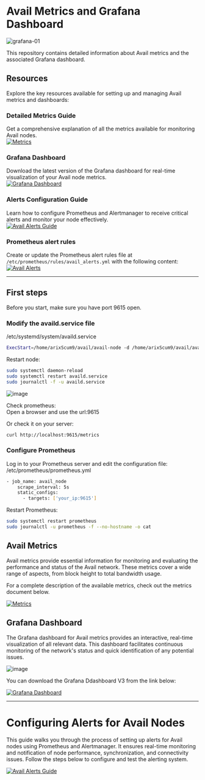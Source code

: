 # Avail Metrics and Grafana Dashboard
![grafana-01](https://github.com/Cumulo-pro/Avail-tools/assets/2853158/f5130960-cb79-4ea0-ace7-874bef6ae7c2)

This repository contains detailed information about Avail metrics and the associated Grafana dashboard.

## Resources

Explore the key resources available for setting up and managing Avail metrics and dashboards:

### Detailed Metrics Guide  
Get a comprehensive explanation of all the metrics available for monitoring Avail nodes.  
[![Metrics](https://img.shields.io/badge/Metrics-View%20Metrics-blue?style=for-the-badge&logo=github&logoColor=white)](https://github.com/Cumulo-pro/Avail_tools/blob/main/avail-metrics/metrics.md)  

### Grafana Dashboard  
Download the latest version of the Grafana dashboard for real-time visualization of your Avail node metrics.  
[![Grafana Dashboard](https://img.shields.io/badge/Grafana%20Dashboard-Download-blue?style=for-the-badge&logo=github&logoColor=white)](https://github.com/Cumulo-pro/Avail_tools/blob/main/avail-metrics/Avail%20Metrics%20Cumulo%20v3-1732449812844.json)  

### Alerts Configuration Guide  
Learn how to configure Prometheus and Alertmanager to receive critical alerts and monitor your node effectively.  
[![Avail Alerts Guide](https://img.shields.io/badge/Avail%20Alerts-View%20Guide-blue?style=for-the-badge&logo=github&logoColor=white)](https://github.com/Cumulo-pro/Avail_tools/blob/main/avail-metrics/AVAIL_ALERTS.md)  

### Prometheus alert rules
Create or update the Prometheus alert rules file at `/etc/prometheus/rules/avail_alerts.yml` with the following content:
[![Avail Alerts](https://img.shields.io/badge/Avail_Alerts-View%20File-blue?style=for-the-badge&logo=github&logoColor=white)](https://github.com/Cumulo-pro/Avail_tools/blob/main/avail-metrics/alerts_avail.yml)

---



## First steps 

Before you start, make sure you have port 9615 open.  

### Modify the availd.service file  
/etc/systemd/system/availd.service  

```bash
ExecStart=/home/arixScum9/avail/avail-node -d /home/arixScum9/avail/avail/node-data --chain turing --name Cumulo --validator --prometheus-port 9615 --prometheus-external
```

Restart node:  
```bash
sudo systemctl daemon-reload
sudo systemctl restart availd.service
sudo journalctl -f -u availd.service
```
![image](https://github.com/user-attachments/assets/ca1c642a-501b-42ff-84e7-2754ceb46235)

Check prometheus:  
Open a browser and use the url:9615

Or check it on your server:  
```bash
curl http://localhost:9615/metrics
```

### Configure Prometheus  
Log in to your Prometheus server and edit the configuration file:  
/etc/prometheus/prometheus.yml
```bash
- job_name: avail_node
    scrape_interval: 5s
    static_configs:
      - targets: ['your_ip:9615']
```
Restart Prometheus:  
```bash
sudo systemctl restart prometheus
sudo journalctl -u prometheus -f --no-hostname -o cat
```

## Avail Metrics

Avail metrics provide essential information for monitoring and evaluating the performance and status of the Avail network. These metrics cover a wide range of aspects, from block height to total bandwidth usage.

For a complete description of the available metrics, check out the metrics document below.

[![Metrics](https://img.shields.io/badge/Metrics-View%20Metrics-blue?style=for-the-badge&logo=github&logoColor=white)](https://github.com/Cumulo-pro/Avail-tools/blob/main/avail_metrics/metrics.md)

## Grafana Dashboard

The Grafana dashboard for Avail metrics provides an interactive, real-time visualization of all relevant data. This dashboard facilitates continuous monitoring of the network's status and quick identification of any potential issues.

![image](https://github.com/user-attachments/assets/4334c292-d8af-4bb2-b296-65c57f9e032c)


You can download the Grafana Ddashboard V3 from the link below:

[![Grafana Dashboard](https://img.shields.io/badge/Grafana%20Dashboard-Download-blue?style=for-the-badge&logo=github&logoColor=white)](https://github.com/Cumulo-pro/Avail-tools/blob/main/avail_metrics/Avail%20Metrics%20Cumulo%20v3-1732449812844.json)

---

# Configuring Alerts for Avail Nodes

This guide walks you through the process of setting up alerts for Avail nodes using Prometheus and Alertmanager. It ensures real-time monitoring and notification of node performance, synchronization, and connectivity issues. Follow the steps below to configure and test the alerting system.

[![Avail Alerts Guide](https://img.shields.io/badge/Avail%20Alerts-View%20Guide-blue?style=for-the-badge&logo=github&logoColor=white)](https://github.com/Cumulo-pro/Avail_tools/blob/main/avail-metrics/AVAIL_ALERTS.md)
